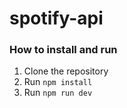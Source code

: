 # spotify-api

### How to install and run
1. Clone the repository
2. Run `npm install`
3. Run `npm run dev`
